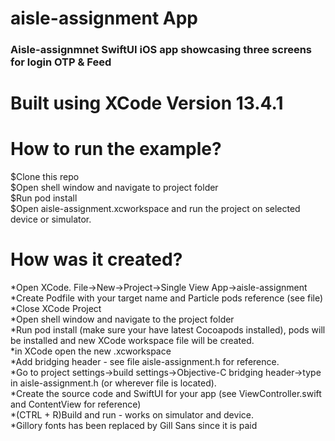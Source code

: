 <h1>aisle-assignment App<br /></h1>
<h3>Aisle-assignmnet SwiftUI iOS app showcasing three screens for login OTP & Feed<br /></h3>

<h1>Built using XCode Version 13.4.1 <br /><h1/>

<h1>How to run the example?<br /></h1>

$Clone this repo<br />
$Open shell window and navigate to project folder<br />
$Run pod install<br />
$Open aisle-assignment.xcworkspace and run the project on selected device or simulator.<br />

<h1>How was it created?<br /></h1>

*Open XCode. File->New->Project->Single View App->aisle-assignment<br />
*Create Podfile with your target name and Particle pods reference (see file)<br />
*Close XCode Project<br />
*Open shell window and navigate to the project folder<br />
*Run pod install (make sure your have latest Cocoapods installed), pods will be installed and new XCode workspace file will be created.<br />
*in XCode open the new <aisle-assignment>.xcworkspace<br />
*Add bridging header - see file aisle-assignment.h for reference.<br />
*Go to project settings->build settings->Objective-C bridging header->type in aisle-assignment.h (or wherever file is located).<br />
*Create the source code and SwiftUI for your app (see ViewController.swift and ContentView for reference)<br />
*(CTRL + R)Build and run - works on simulator and device.<br />
*Gillory fonts has been replaced by Gill Sans since it is paid
